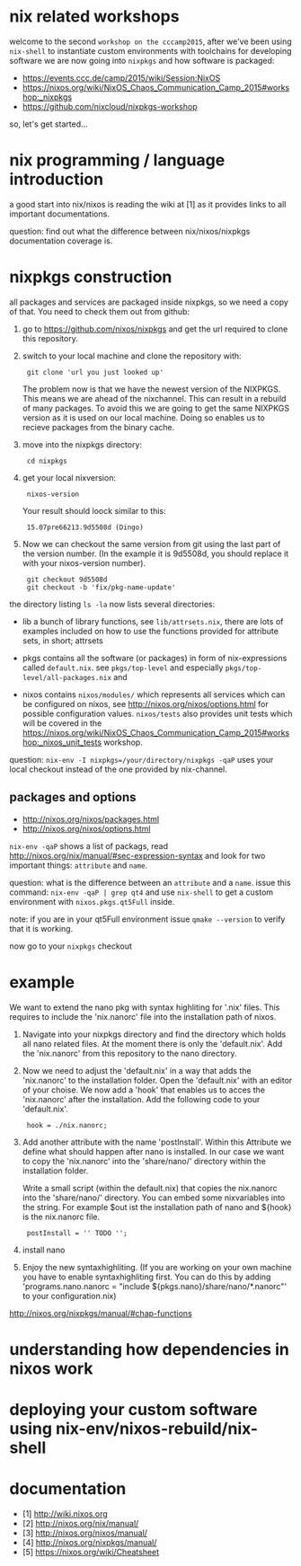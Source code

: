 # nix related workshops

welcome to the second `workshop on the cccamp2015`, after we've been using `nix-shell` to instantiate custom environments with toolchains for 
developing software we are now going into `nixpkgs` and how software is packaged:

* https://events.ccc.de/camp/2015/wiki/Session:NixOS
* https://nixos.org/wiki/NixOS_Chaos_Communication_Camp_2015#workshop:_nixpkgs
* https://github.com/nixcloud/nixpkgs-workshop

so, let's get started...

# nix programming / language introduction

a good start into nix/nixos is reading the wiki at [1] as it provides links to all important documentations. 

question: find out what the difference between nix/nixos/nixpkgs documentation coverage is. 

# nixpkgs construction

all packages and services are packaged inside nixpkgs, so we need a copy of that.
You need to check them out from github:

1. go to https://github.com/nixos/nixpkgs and get the url required to clone 
this repository.

2. switch to your local machine and clone the repository with:

        git clone 'url you just looked up'

    The problem now is that we have the newest version of the NIXPKGS. This  means we are ahead of the nixchannel. This can result in a rebuild of many packages. To avoid this we are going to get the same NIXPKGS version as it is used on our local machine. Doing so enables us to recieve packages from the binary cache.

3. move into the nixpkgs directory:

        cd nixpkgs

4. get your local nixversion:

        nixos-version

    Your result should loock similar to this:

        15.07pre66213.9d5508d (Dingo)

5. Now we can checkout the same version from git using the last part of the version number. (In the example it is 9d5508d, you should replace it with your nixos-version number).

        git checkout 9d5508d
        git checkout -b 'fix/pkg-name-update'


the directory listing `ls -la` now lists several directories:

* lib
  a bunch of library functions, see `lib/attrsets.nix`, there are lots of examples included on how to use the functions provided for attribute sets, in short; attrsets

* pkgs
  contains all the software (or packages) in form of nix-expressions called `default.nix`. see `pkgs/top-level` and especially `pkgs/top-level/all-packages.nix` and 

* nixos
  contains `nixos/modules/` which represents all services which can be configured on nixos, see http://nixos.org/nixos/options.html for possible configuration values. 
  `nixos/tests` also provides unit tests which will be covered in the https://nixos.org/wiki/NixOS_Chaos_Communication_Camp_2015#workshop:_nixos_unit_tests workshop.

question: `nix-env -I nixpkgs=/your/directory/nixpkgs -qaP` uses your local checkout instead of the one provided by nix-channel.

## packages and options
* http://nixos.org/nixos/packages.html
* http://nixos.org/nixos/options.html

`nix-env -qaP` shows a list of packags, read http://nixos.org/nix/manual/#sec-expression-syntax and look for two important things: `attribute` and `name`.

question: what is the difference between an `attribute` and a `name`. issue this command: `nix-env -qaP | grep qt4` and use `nix-shell` to 
get a custom environment with `nixos.pkgs.qt5Full` inside. 

note: if you are in your qt5Full environment issue `qmake --version` to verify that it is working.

now go to your `nixpkgs` checkout 

# example
We want to extend the nano pkg with syntax highliting for '.nix' files. This requires to include the 'nix.nanorc' file into the installation path of nixos. 

1. Navigate into your nixpkgs directory and find the directory which holds all nano related files. At the moment there is only the 'default.nix'. Add the 'nix.nanorc' from this repository to the nano directory.

2. Now we need to adjust the 'default.nix' in a way that adds the 'nix.nanorc' to the installation folder. Open the 'default.nix' with an editor of your choise. We now 
add a 'hook' that enables us to acces the 'nix.nanorc' after the installation. Add the following code to your 'default.nix'.

        hook = ./nix.nanorc;

3. Add another attribute with the name 'postInstall'. Within this Attribute we define what should happen after nano is installed. In our case we want to copy the 
'nix.nanorc' into the 'share/nano/' directory within the installation folder.  

    Write a small script (within the default.nix) that copies the nix.nanorc into the 'share/nano/' directory. You can embed some nixvariables into the string. For 
example $out ist the installation path of nano and ${hook} is the nix.nanorc file.

        postInstall = '' TODO '';


4. install nano 

5. Enjoy the new syntaxhighliting. (If you are working on your own machine you have to enable syntaxhighliting first. You can do this by adding 'programs.nano.nanorc 
= "include ${pkgs.nano}/share/nano/*.nanorc"' to your configuration.nix)

http://nixos.org/nixpkgs/manual/#chap-functions

# understanding how dependencies in nixos work
# deploying your custom software using nix-env/nixos-rebuild/nix-shell

# documentation

* [1] http://wiki.nixos.org
* [2] http://nixos.org/nix/manual/
* [3] http://nixos.org/nixos/manual/
* [4] http://nixos.org/nixpkgs/manual/
* [5] https://nixos.org/wiki/Cheatsheet

